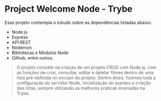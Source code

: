 # Project Welcome Node - Trybe

Esse projeto contempla o estudo sobre as dependências listadas abaixo:

- Node.js
- Express
- API REST
- Nodemon
- Bibliotecas e Módulos Node
- Github, entre outros.

> O projeto consiste na criação de um projeto CRUD com Node.js, com as funções de criar, consultar, editar e deletar filmes dentro de uma lista pré-definida no escopo do projeto. Dentro disso, fizemos toda a configuração do servidor Node, inicialização do express e criação das rotas, sempre utilizando as melhores práticas ensinadas na Trybe.
